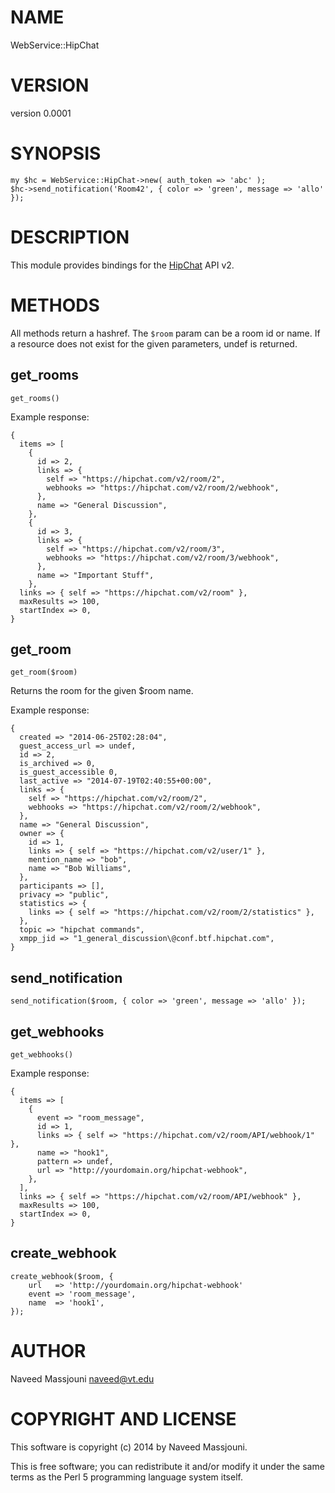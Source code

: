 # NAME

WebService::HipChat

# VERSION

version 0.0001

# SYNOPSIS

    my $hc = WebService::HipChat->new( auth_token => 'abc' );
    $hc->send_notification('Room42', { color => 'green', message => 'allo' });

# DESCRIPTION

This module provides bindings for the
[HipChat](https://www.hipchat.com/docs/apiv2) API v2.

# METHODS

All methods return a hashref.
The `$room` param can be a room id or name.
If a resource does not exist for the given parameters, undef is returned.

## get\_rooms

    get_rooms()

Example response:

    {
      items => [
        {
          id => 2,
          links => {
            self => "https://hipchat.com/v2/room/2",
            webhooks => "https://hipchat.com/v2/room/2/webhook",
          },
          name => "General Discussion",
        },
        {
          id => 3,
          links => {
            self => "https://hipchat.com/v2/room/3",
            webhooks => "https://hipchat.com/v2/room/3/webhook",
          },
          name => "Important Stuff",
        },
      links => { self => "https://hipchat.com/v2/room" },
      maxResults => 100,
      startIndex => 0,
    }

## get\_room

    get_room($room)

Returns the room for the given $room name.

Example response:

    {
      created => "2014-06-25T02:28:04",
      guest_access_url => undef,
      id => 2,
      is_archived => 0,
      is_guest_accessible 0,
      last_active => "2014-07-19T02:40:55+00:00",
      links => {
        self => "https://hipchat.com/v2/room/2",
        webhooks => "https://hipchat.com/v2/room/2/webhook",
      },
      name => "General Discussion",
      owner => {
        id => 1,
        links => { self => "https://hipchat.com/v2/user/1" },
        mention_name => "bob",
        name => "Bob Williams",
      },
      participants => [],
      privacy => "public",
      statistics => {
        links => { self => "https://hipchat.com/v2/room/2/statistics" },
      },
      topic => "hipchat commands",
      xmpp_jid => "1_general_discussion\@conf.btf.hipchat.com",
    }

## send\_notification

    send_notification($room, { color => 'green', message => 'allo' });

## get\_webhooks

    get_webhooks()

Example response:

    {
      items => [
        {
          event => "room_message",
          id => 1,
          links => { self => "https://hipchat.com/v2/room/API/webhook/1" },
          name => "hook1",
          pattern => undef,
          url => "http://yourdomain.org/hipchat-webhook",
        },
      ],
      links => { self => "https://hipchat.com/v2/room/API/webhook" },
      maxResults => 100,
      startIndex => 0,
    }

## create\_webhook

    create_webhook($room, {
        url   => 'http://yourdomain.org/hipchat-webhook'
        event => 'room_message',
        name  => 'hook1',
    });

# AUTHOR

Naveed Massjouni <naveed@vt.edu>

# COPYRIGHT AND LICENSE

This software is copyright (c) 2014 by Naveed Massjouni.

This is free software; you can redistribute it and/or modify it under
the same terms as the Perl 5 programming language system itself.

